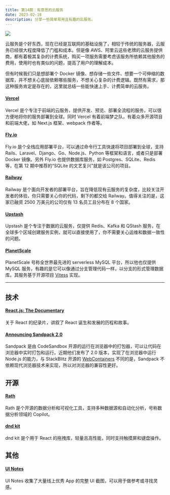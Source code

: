 ```yaml
---
title: 第14期：有意思的云服务
date: 2023-02-18
description: 分享一些简单易用且有趣的云服务。
---
```


![](/static/weekly/issue-14-cover.jpg)

云服务是个好东西，现在已经是互联网的基础设施了，相较于传统的服务器，云服务已经很大程度降低了门槛和成本。但是像 AWS、阿里云这些老牌的云服务提供商，都有着极其复杂的计费系统，购买一项服务需要考虑该服务所依赖其他服务的费用，使用时也有类似的问题，提高了用户的理解成本。

但有时候我们只是想部署个 Docker 镜像、想存储一些文件、想要一个可伸缩的数据库，并不想关心底层依赖哪些服务，不想关心复杂的计费逻辑。既然有需求，那这种服务肯定是存在的，这里就总结一些能快速上手、计费简单的云服务。

#### [Vercel](https://vercel.com/)

Vercel 是个专注于前端的云服务，提供开发、预览、部署全流程的服务，可以很方便地将你的服务部署到全球。同时 Vercel 有着前端梦之队，有着众多开源项目和前端大佬，如 Next.js 框架、webpack 作者等。

#### [Fly.io](https://fly.io/)

Fly.io 是个全栈应用部署平台，可以通过命令行工具快速将项目部署到全球，支持 Rails、Laravel、Django、Go、Node.js、Python 等框架和语言，或者只是部署 Docker 镜像。另外 Fly.io 也提供数据库服务，如 Postgres、SQLite、Redis 等，在第 12 期中推荐的“SQLite 的文艺复兴”就是该公司的项目。

#### [Railway](https://railway.app/)

Railway 是个面向开发者的部署平台，旨在降低现有云服务的复杂度，比较关注开发者的体验，你只需要关心你的代码，剩下的都交给 Railway。值得关注的是，这家已融资 2500 万美元的公司仅有 13 名员工且分布在 8 个国家。

#### [Upstash](https://upstash.com/)

Upstash 是个专注于数据的云服务，仅提供 Redis、Kafka 和 QStash 服务，在全球多个区域创建服务实例，就可以直接使用了，你不需要关心运维和数据一致性的问题。

#### [PlanetScale](https://planetscale.com/)

PlanetScale 号称全世界最先进的 serverless MySQL 平台，所以他也仅提供 MySQL 服务，有趣的是它可以像通过分支管理代码一样，以分支的形式管理数据库。其服务基于开源项目 [Vitess](https://github.com/vitessio/vitess) 实现。

<hr />

## 技术

#### [React.js: The Documentary](https://www.youtube.com/watch?v=8pDqJVdNa44)

关于 React 的纪录片，讲叙了 React 诞生和发展的历程和故事。

#### [Announcing Sandpack 2.0](https://codesandbox.io/blog/announcing-sandpack-2)

Sandpack 是由 CodeSandbox 开源的运行在浏览器中的打包器，可以让代码在浏览器中实时打包和运行。近期他们发布了 2.0 版本，实现了在浏览器中运行 Node.js 的能力，与 StackBlitz 开源的 [WebContainers](https://webcontainers.io/) 不同的是，Sandpack 不依赖现代浏览器技术来实现，所以对浏览器的兼容性更好。

## 开源

#### [Rath](https://github.com/Kanaries/Rath)

Rath 是个开源的数据分析和可视化工具，支持多种数据源和自动化分析，号称数据分析领域的 Copilot。

#### [dnd kit](https://github.com/clauderic/dnd-kit)

dnd kit 是个用于 React 的拖拽库，轻量且高性能，同时支持触摸屏和键盘操作。

## 其他

#### [UI Notes](https://uinotes.com/)

UI Notes 收集了大量线上优秀 App 的完整 UI 截图，可以用于做参考或寻找灵感。
